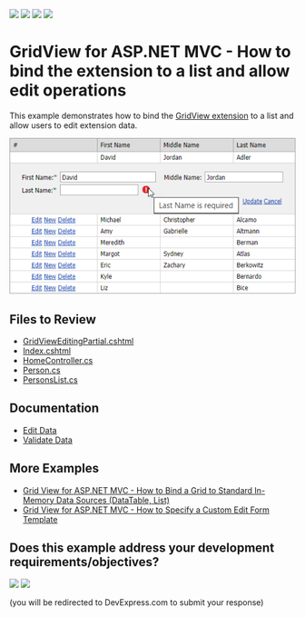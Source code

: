 <!-- default badges list -->
![](https://img.shields.io/endpoint?url=https://codecentral.devexpress.com/api/v1/VersionRange/128550026/24.2.1%2B)
[![](https://img.shields.io/badge/Open_in_DevExpress_Support_Center-FF7200?style=flat-square&logo=DevExpress&logoColor=white)](https://supportcenter.devexpress.com/ticket/details/E3983)
[![](https://img.shields.io/badge/📖_How_to_use_DevExpress_Examples-e9f6fc?style=flat-square)](https://docs.devexpress.com/GeneralInformation/403183)
[![](https://img.shields.io/badge/💬_Leave_Feedback-feecdd?style=flat-square)](#does-this-example-address-your-development-requirementsobjectives)
<!-- default badges end -->
# GridView for ASP.NET MVC - How to bind the extension to a list and allow edit operations

This example demonstrates how to bind the [GridView extension](https://docs.devexpress.com/AspNetMvc/8966/components/grid-view) to a list and allow users to edit extension data.

![Bind GridView to a List](image.png)

## Files to Review

* [GridViewEditingPartial.cshtml](./CS/Sample/Views/Home/GridViewEditingPartial.cshtml)
* [Index.cshtml](./CS/Sample/Views/Home/Index.cshtml)
* [HomeController.cs](./CS/Sample/Controllers/HomeController.cs)
* [Person.cs](./CS/Sample/Models/Person.cs)
* [PersonsList.cs](./CS/Sample/Models/PersonsList.cs)

## Documentation

* [Edit Data](https://docs.devexpress.com/AspNetMvc/16140/components/grid-view/data-editing-and-validation/data-editing)
* [Validate Data](https://docs.devexpress.com/AspNetMvc/16141/components/grid-view/data-editing-and-validation/validate-data)

## More Examples

* [Grid View for ASP.NET MVC - How to Bind a Grid to Standard In-Memory Data Sources (DataTable, List)](https://github.com/DevExpress-Examples/mvc-gridview-bind-to-in-memory-data-sources)
* [Grid View for ASP.NET MVC - How to Specify a Custom Edit Form Template](https://github.com/DevExpress-Examples/asp-net-mvc-grid-specify-custom-editform-template)
<!-- feedback -->
## Does this example address your development requirements/objectives?

[<img src="https://www.devexpress.com/support/examples/i/yes-button.svg"/>](https://www.devexpress.com/support/examples/survey.xml?utm_source=github&utm_campaign=asp-net-mvc-gridview-bind-to-list-and-enable-editing&~~~was_helpful=yes) [<img src="https://www.devexpress.com/support/examples/i/no-button.svg"/>](https://www.devexpress.com/support/examples/survey.xml?utm_source=github&utm_campaign=asp-net-mvc-gridview-bind-to-list-and-enable-editing&~~~was_helpful=no)

(you will be redirected to DevExpress.com to submit your response)
<!-- feedback end -->
